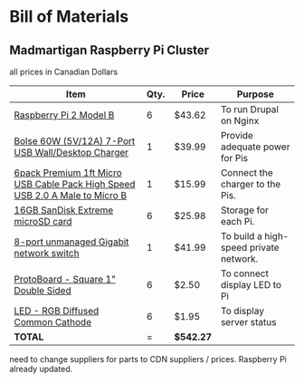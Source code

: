 # Bill of Materials
## Madmartigan Raspberry Pi Cluster

all prices in Canadian Dollars

Item | Qty. | Price | Purpose
---- | ---- | ----- | -------
[Raspberry Pi 2 Model B](http://canada.newark.com/raspberry-pi/raspberrypi-2-modb-1gb/sbc-raspberry-pi-2-model-b-1gb/dp/38Y6467) | 6 | $43.62 | To run Drupal on Nginx
[Bolse 60W (5V/12A) 7-Port USB Wall/Desktop Charger](http://www.amazon.ca/Desktop-Charger-SmartIC-Technology-Detachable/dp/B00L2SBZ80/ref=pd_rhf_dp_s_cp_2_344Y?ie=UTF8&refRID=0Z72QDNRTPB70MDN6JWJ) | 1 | $39.99 | Provide adequate power for Pis
[6pack Premium 1ft Micro USB Cable Pack High Speed USB 2.0 A Male to Micro B](http://www.amazon.com/gp/product/B00N8VHW72/ref=as_li_tl?ie=UTF8&camp=1789&creative=390957&creativeASIN=B00N8VHW72&linkCode=as2&tag=httpwwwmidw06-20&linkId=63VSGWYRPJFO4IZO) | 1 | $15.99 | Connect the charger to the Pis.
[16GB SanDisk Extreme microSD card](http://www.ncix.com/detail/sandisk-extreme-16gb-microsdhc-microsdxc-uhs-i-4e-95397.htm) | 6 | $25.98 | Storage for each Pi.
[8-port unmanaged Gigabit network switch](http://www.ncix.com/detail/trendnet-teg-s80g-greennet-10-100-1000-8-51-36827-1089.htm) | 1 | $41.99 | To build a high-speed private network.
[ProtoBoard - Square 1" Double Sided](https://www.sparkfun.com/products/8814) | 6 | $2.50 | To connect display LED to Pi
[LED - RGB Diffused Common Cathode](https://www.sparkfun.com/products/9264) | 6 | $1.95 | To display server status
**TOTAL** | = | **$542.27** |

need to change suppliers for parts to CDN suppliers / prices. Raspberry Pi already updated.

